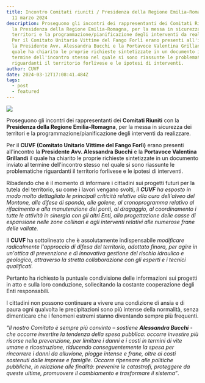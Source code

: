 ```yaml
---
title: Incontro Comitati riuniti / Presidenza della Regione Emilia-Romagna del
  11 marzo 2024
description: Proseguono gli incontri dei rappresentanti dei Comitati Riuniti con
  la Presidenza della Regione Emilia-Romagna, per la messa in sicurezza dei
  territori e la programmazione/pianificazione degli interventi da realizzare.
  Per il Comitato Unitario Vittime del Fango Forlì erano presenti all'incontro
  la Presidente Avv. Alessandra Bucchi e la Portavoce Valentina Grillandi il
  quale ha chiarito le proprie richieste sintetizzate in un documento inviato al
  termine dell'incontro stesso nel quale si sono riassunte le problematiche
  riguardanti il territorio forlivese e le ipotesi di interventi.
author: CUVF
date: 2024-03-12T17:08:41.484Z
tags:
  - post
  - featured
---
```

![](/static/img/img_5259.jpg)

<!--StartFragment-->

Proseguono gli incontri dei rappresentanti dei **Comitati Riuniti** con la **Presidenza della Regione Emilia-Romagna**, per la messa in sicurezza dei territori e la programmazione/pianificazione degli interventi da realizzare. 

Per il **CUVF (Comitato Unitario Vittime del Fango Forlì)** erano presenti all'incontro la **Presidente Avv. Alessandra Bucchi** e la **Portavoce Valentina Grillandi** il quale ha chiarito le proprie richieste sintetizzate in un documento inviato al termine dell'incontro stesso nel quale si sono riassunte le problematiche riguardanti il territorio forlivese e le ipotesi di interventi. 

Ribadendo che è il momento di informare i cittadini sui progetti futuri per la tutela del territorio, su come i lavori vengano svolti, *il **CUVF** ha esposto in modo molto dettagliato le principali criticità relative alla cura dell'alveo del Montone, alle difese di sponda, alle golene, al cronoprogramma relativo al rifacimento e alla manutenzione dei ponti, al dragaggio, al coordinamento i tutte le attività in sinergia con gli altri Enti, alla progettazione delle casse di espansione nelle zone collinari e agli interventi relativi alle numerose frane delle vallate.* 

Il **CUVF** ha sottolineato che è assolutamente indispensabile *modificare radicalmente l'approccio di difesa del territorio, adottato finora, per agire in un'ottica di prevenzione e di innovativa gestione del rischio idraulico e geologico, attraverso la stretta collaborazione con gli esperti e i tecnici qualificati.* 

Pertanto ha richiesto la puntuale condivisione delle informazioni sui progetti in atto e sulla loro conduzione, sollecitando la costante cooperazione degli Enti responsabili. 

I cittadini non possono continuare a vivere una condizione di ansia e di paura ogni qualvolta le precipitazioni sono più intense della normalità, senza dimenticare che i fenomeni estremi stanno diventando sempre più frequenti. 

*“Il nostro Comitato è sempre più convinto – sostiene **Alessandra Bucchi** - che occorre invertire la tendenza della spesa pubblica: occorre investire più risorse nella prevenzione, per limitare i danni e i costi in termini di vite umane e ricostruzione, riducendo conseguentemente la spesa per rincorrere i danni da alluvione, piogge intense e frane, oltre ai costi sostenuti dalle imprese e famiglie. Occorre ripensare alle politiche pubbliche, in relazione alle finalità: prevenire le catastrofi, proteggere da queste ultime, promuovere il cambiamento e trasformare il sistema”*.

<!--EndFragment-->